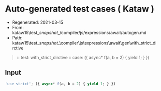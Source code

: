 # Auto-generated test cases ( Kataw )
- Regenerated: 2021-03-15
- From: kataw15\test\__snapshot__/compiler/js/expressions/await/autogen.md
- Path: kataw15\test\__snapshot__\compiler\js\expressions\await\gen\with_strict_dirctive
> :: test: with_strict_dirctive
> :: case: ({ async* f(a, b = 2) { yield 1; } })
## Input

`````js
'use strict'; ({ async* f(a, b = 2) { yield 1; } })
`````

